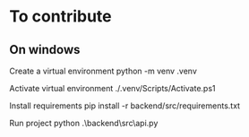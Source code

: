 # To contribute

## On windows

Create a virtual environment
python -m venv .venv

Activate virtual environment
./.venv/Scripts/Activate.ps1

Install requirements
pip install -r backend/src/requirements.txt

Run project
python .\backend\src\api.py
